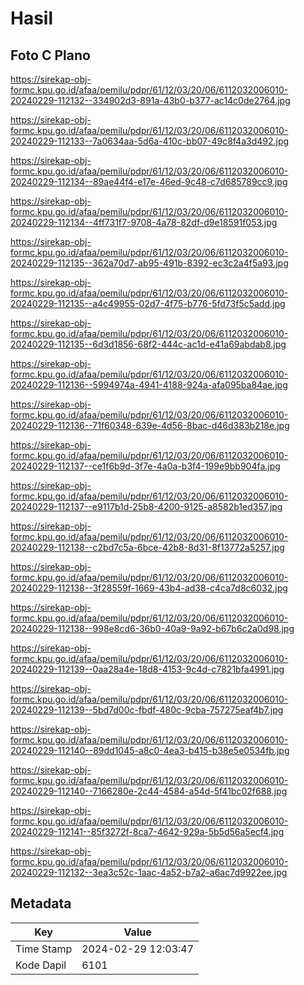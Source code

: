 # Hasil

## Foto C Plano

https://sirekap-obj-formc.kpu.go.id/afaa/pemilu/pdpr/61/12/03/20/06/6112032006010-20240229-112132--334902d3-891a-43b0-b377-ac14c0de2764.jpg

https://sirekap-obj-formc.kpu.go.id/afaa/pemilu/pdpr/61/12/03/20/06/6112032006010-20240229-112133--7a0634aa-5d6a-410c-bb07-49c8f4a3d492.jpg

https://sirekap-obj-formc.kpu.go.id/afaa/pemilu/pdpr/61/12/03/20/06/6112032006010-20240229-112134--89ae44f4-e17e-46ed-9c48-c7d685789cc9.jpg

https://sirekap-obj-formc.kpu.go.id/afaa/pemilu/pdpr/61/12/03/20/06/6112032006010-20240229-112134--4ff731f7-9708-4a78-82df-d9e18591f053.jpg

https://sirekap-obj-formc.kpu.go.id/afaa/pemilu/pdpr/61/12/03/20/06/6112032006010-20240229-112135--362a70d7-ab95-491b-8392-ec3c2a4f5a93.jpg

https://sirekap-obj-formc.kpu.go.id/afaa/pemilu/pdpr/61/12/03/20/06/6112032006010-20240229-112135--a4c49955-02d7-4f75-b776-5fd73f5c5add.jpg

https://sirekap-obj-formc.kpu.go.id/afaa/pemilu/pdpr/61/12/03/20/06/6112032006010-20240229-112135--6d3d1856-68f2-444c-ac1d-e41a69abdab8.jpg

https://sirekap-obj-formc.kpu.go.id/afaa/pemilu/pdpr/61/12/03/20/06/6112032006010-20240229-112136--5994974a-4941-4188-924a-afa095ba84ae.jpg

https://sirekap-obj-formc.kpu.go.id/afaa/pemilu/pdpr/61/12/03/20/06/6112032006010-20240229-112136--71f60348-639e-4d56-8bac-d46d383b218e.jpg

https://sirekap-obj-formc.kpu.go.id/afaa/pemilu/pdpr/61/12/03/20/06/6112032006010-20240229-112137--ce1f6b9d-3f7e-4a0a-b3f4-199e9bb904fa.jpg

https://sirekap-obj-formc.kpu.go.id/afaa/pemilu/pdpr/61/12/03/20/06/6112032006010-20240229-112137--e9117b1d-25b8-4200-9125-a8582b1ed357.jpg

https://sirekap-obj-formc.kpu.go.id/afaa/pemilu/pdpr/61/12/03/20/06/6112032006010-20240229-112138--c2bd7c5a-6bce-42b8-8d31-8f13772a5257.jpg

https://sirekap-obj-formc.kpu.go.id/afaa/pemilu/pdpr/61/12/03/20/06/6112032006010-20240229-112138--3f28559f-1669-43b4-ad38-c4ca7d8c6032.jpg

https://sirekap-obj-formc.kpu.go.id/afaa/pemilu/pdpr/61/12/03/20/06/6112032006010-20240229-112138--998e8cd6-36b0-40a9-9a92-b67b6c2a0d98.jpg

https://sirekap-obj-formc.kpu.go.id/afaa/pemilu/pdpr/61/12/03/20/06/6112032006010-20240229-112139--0aa28a4e-18d8-4153-9c4d-c7821bfa4991.jpg

https://sirekap-obj-formc.kpu.go.id/afaa/pemilu/pdpr/61/12/03/20/06/6112032006010-20240229-112139--5bd7d00c-fbdf-480c-9cba-757275eaf4b7.jpg

https://sirekap-obj-formc.kpu.go.id/afaa/pemilu/pdpr/61/12/03/20/06/6112032006010-20240229-112140--89dd1045-a8c0-4ea3-b415-b38e5e0534fb.jpg

https://sirekap-obj-formc.kpu.go.id/afaa/pemilu/pdpr/61/12/03/20/06/6112032006010-20240229-112140--7166280e-2c44-4584-a54d-5f41bc02f688.jpg

https://sirekap-obj-formc.kpu.go.id/afaa/pemilu/pdpr/61/12/03/20/06/6112032006010-20240229-112141--85f3272f-8ca7-4642-929a-5b5d56a5ecf4.jpg

https://sirekap-obj-formc.kpu.go.id/afaa/pemilu/pdpr/61/12/03/20/06/6112032006010-20240229-112132--3ea3c52c-1aac-4a52-b7a2-a6ac7d9922ee.jpg


## Metadata

| Key        | Value               |
| ---------- | ------------------- |
| Time Stamp | 2024-02-29 12:03:47 |
| Kode Dapil | 6101                |



